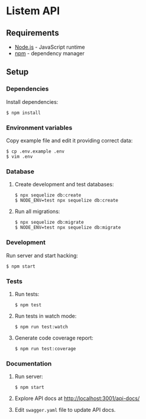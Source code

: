 # Listem API

## Requirements

- [Node.js](https://nodejs.org/) - JavaScript runtime
- [npm](https://www.npmjs.com/) - dependency manager

## Setup

### Dependencies

Install dependencies:

```
$ npm install
```

### Environment variables

Copy example file and edit it providing correct data:

```
$ cp .env.example .env
$ vim .env
```

### Database

1. Create development and test databases:

   ```
   $ npx sequelize db:create
   $ NODE_ENV=test npx sequelize db:create
   ```

2. Run all migrations:

   ```
   $ npx sequelize db:migrate
   $ NODE_ENV=test npx sequelize db:migrate
   ```

### Development

Run server and start hacking:

```
$ npm start
```

### Tests

1. Run tests:

   ```
   $ npm test
   ```

2. Run tests in watch mode:

   ```
   $ npm run test:watch
   ```

3. Generate code coverage report:

   ```
   $ npm run test:coverage
   ```

### Documentation

1. Run server:

   ```
   $ npm start
   ```

2. Explore API docs at [http://localhost:3001/api-docs/](http://localhost:3001/api-docs/)

3. Edit `swagger.yaml` file to update API docs.

